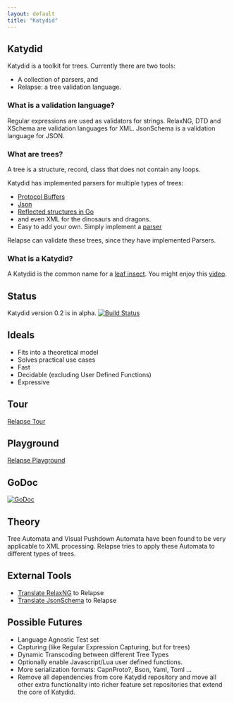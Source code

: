 ```yaml
---
layout: default
title: "Katydid"
---
```


## Katydid

Katydid is a toolkit for trees.
Currently there are two tools:

  * A collection of parsers, and
  * Relapse: a tree validation language.

### What is a validation language?
Regular expressions are used as validators for strings.
RelaxNG, DTD and XSchema are validation languages for XML.
JsonSchema is a validation language for JSON.

### What are trees?
A tree is a structure, record, class that does not contain any loops.

Katydid has implemented parsers for multiple types of trees:

  * [Protocol Buffers](https://developers.google.com/protocol-buffers/)
  * [Json](http://json.org/)
  * [Reflected structures in Go](http://golang.org/pkg/reflect)
  * and even XML for the dinosaurs and dragons.
  * Easy to add your own. Simply implement a [parser](http://katydid.github.io/dev/parsers)

Relapse can validate these trees, since they have implemented Parsers.

### What is a Katydid?

A Katydid is the common name for a [leaf insect](https://avatars1.githubusercontent.com/u/9207606?v=3&s=200).
You might enjoy this [video](https://www.youtube.com/watch?v=SvjSP2xYZm8).

## Status
Katydid version 0.2 is in alpha.
[![Build Status](https://drone.io/github.com/katydid/katydid/status.png)](https://drone.io/github.com/katydid/katydid/latest)

## Ideals

  * Fits into a theoretical model
  * Solves practical use cases
  * Fast
  * Decidable (excluding User Defined Functions)
  * Expressive

## Tour

[Relapse Tour](http://katydid.github.io/tour)

## Playground

[Relapse Playground](http://katydid.github.io/play)

## GoDoc

[![GoDoc](https://godoc.org/github.com/katydid/katydid?status.svg)](https://godoc.org/github.com/katydid/katydid)

## Theory

Tree Automata and Visual Pushdown Automata have been found to be very applicable to XML processing.
Relapse tries to apply these Automata to different types of trees.

## External Tools

  * [Translate RelaxNG](https://github.com/katydid/relaxng) to Relapse
  * [Translate JsonSchema](https://github.com/katydid/jsonschema) to Relapse

## Possible Futures

  * Language Agnostic Test set
  * Capturing (like Regular Expression Capturing, but for trees)
  * Dynamic Transcoding between different Tree Types
  * Optionally enable Javascript/Lua user defined functions.
  * More serialization formats: CapnProto?, Bson, Yaml, Toml ...
  * Remove all dependencies from core Katydid repository and move all other extra functionality into richer feature set repositories that extend the core of Katydid.
